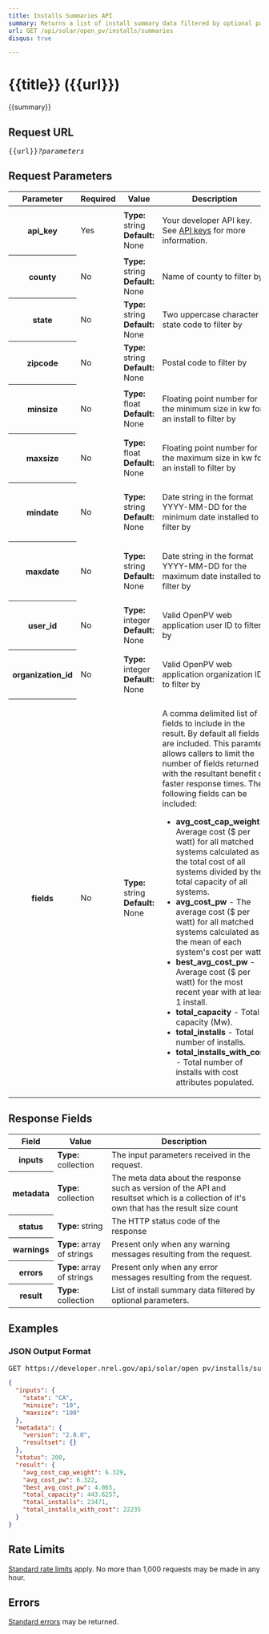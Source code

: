 ```yaml
---
title: Installs Summaries API
summary: Returns a list of install summary data filtered by optional parameters.
url: GET /api/solar/open_pv/installs/summaries
disqus: true

---
```


# {{title}} <span class="url">({{url}})</span>
{{summary}}

<ul id="toc"></ul>

## Request URL

<pre>{{url}}<em>?parameters</em></pre>

## Request Parameters

<table border="0" cellpadding="0" cellspacing="0" class="doc-parameters">
  <thead>
		<tr>
			<th class="doc-parameters-name" scope="col">Parameter</th>
			<th class="doc-parameters-required" scope="col">Required</th>
			<th class="doc-parameters-value" scope="col">Value</th>
			<th class="doc-parameters-description" scope="col">Description</th>
		</tr>
	</thead>
	<tbody>
		<tr>
			<th class="doc-parameter-name" scope="row">api_key</th>
			<td class="doc-parameter-required">Yes</td>
			<td class="doc-parameter-value">
			  <div class="doc-parameter-value-field"><strong>Type:</strong> string</div>
			  <div class="doc-parameter-value-field"><strong>Default:</strong> None</div>
			</td>
			<td class="doc-parameter-description">
			  <p>Your developer API key. See <a href="/doc/api-key">API keys</a> for more information.</p>
			</td>
		</tr>
		<tr>
      <th class="doc-parameter-name" scope="row">county</th>
      <td class="doc-parameter-required">No</td>
      <td class="doc-parameter-value">
        <div class="doc-parameter-value-field"><strong>Type:</strong> string</div>
        <div class="doc-parameter-value-field"><strong>Default:</strong> None</div>
      </td>
      <td class="doc-parameter-description">
        <p>Name of county to filter by</p>
      </td>
    </tr>
		<tr>
      <th class="doc-parameter-name" scope="row">state</th>
      <td class="doc-parameter-required">No</td>
      <td class="doc-parameter-value">
        <div class="doc-parameter-value-field"><strong>Type:</strong> string</div>
        <div class="doc-parameter-value-field"><strong>Default:</strong> None</div>
      </td>
      <td class="doc-parameter-description">
        <p>Two uppercase character state code to filter by</p>
      </td>
    </tr>
    <tr>
      <th class="doc-parameter-name" scope="row">zipcode</th>
      <td class="doc-parameter-required">No</td>
      <td class="doc-parameter-value">
        <div class="doc-parameter-value-field"><strong>Type:</strong> string</div>
        <div class="doc-parameter-value-field"><strong>Default:</strong> None</div>
      </td>
      <td class="doc-parameter-description">
        <p>Postal code to filter by</p>
      </td>
    </tr>
    <tr>
      <th class="doc-parameter-name" scope="row">minsize</th>
      <td class="doc-parameter-required">No</td>
      <td class="doc-parameter-value">
        <div class="doc-parameter-value-field"><strong>Type:</strong> float</div>
        <div class="doc-parameter-value-field"><strong>Default:</strong> None</div>
      </td>
      <td class="doc-parameter-description">
        <p>Floating point number for the minimum size in kw for an install to filter by</p>
      </td>
    </tr>
    <tr>
      <th class="doc-parameter-name" scope="row">maxsize</th>
      <td class="doc-parameter-required">No</td>
      <td class="doc-parameter-value">
        <div class="doc-parameter-value-field"><strong>Type:</strong> float</div>
        <div class="doc-parameter-value-field"><strong>Default:</strong> None</div>
      </td>
      <td class="doc-parameter-description">
        <p>Floating point number for the maximum size in kw for an install to filter by</p>
      </td>
    </tr>
    <tr>
      <th class="doc-parameter-name" scope="row">mindate</th>
      <td class="doc-parameter-required">No</td>
      <td class="doc-parameter-value">
        <div class="doc-parameter-value-field"><strong>Type:</strong> string</div>
        <div class="doc-parameter-value-field"><strong>Default:</strong> None</div>
      </td>
      <td class="doc-parameter-description">
        <p>Date string in the format YYYY-MM-DD for the minimum date installed to filter by</p>
      </td>
    </tr>
    <tr>
      <th class="doc-parameter-name" scope="row">maxdate</th>
      <td class="doc-parameter-required">No</td>
      <td class="doc-parameter-value">
        <div class="doc-parameter-value-field"><strong>Type:</strong> string</div>
        <div class="doc-parameter-value-field"><strong>Default:</strong> None</div>
      </td>
      <td class="doc-parameter-description">
        <p>Date string in the format YYYY-MM-DD for the maximum date installed to filter by</p>
      </td>
    </tr>
    <tr>
      <th class="doc-parameter-name" scope="row">user_id</th>
      <td class="doc-parameter-required">No</td>
      <td class="doc-parameter-value">
        <div class="doc-parameter-value-field"><strong>Type:</strong> integer</div>
        <div class="doc-parameter-value-field"><strong>Default:</strong> None</div>
      </td>
      <td class="doc-parameter-description">
        <p>Valid OpenPV web application user ID to filter by</p>
      </td>
    </tr>
    <tr>
      <th class="doc-parameter-name" scope="row">organization_id</th>
      <td class="doc-parameter-required">No</td>
      <td class="doc-parameter-value">
        <div class="doc-parameter-value-field"><strong>Type:</strong> integer</div>
        <div class="doc-parameter-value-field"><strong>Default:</strong> None</div>
      </td>
      <td class="doc-parameter-description">
        <p>Valid OpenPV web application organization ID to filter by</p>
      </td>
    </tr>
    <tr>
      <th class="doc-parameter-name" scope="row">fields</th>
      <td class="doc-parameter-required">No</td>
      <td class="doc-parameter-value">
        <div class="doc-parameter-value-field"><strong>Type:</strong> string</div>
        <div class="doc-parameter-value-field"><strong>Default:</strong> None</div>
      </td>
      <td class="doc-parameter-description">
        <p>A comma delimited list of fields to include in the result. By default all fields are included. This paramter allows callers to limit the number of fields returned with the resultant benefit of faster response times. The following fields can be included:
          <ul>
            <li><strong>avg_cost_cap_weight</strong> - Average cost ($ per watt) for all matched systems calculated as the total cost of all systems divided by the total capacity of all systems.</li>
            <li><strong>avg_cost_pw</strong> - The average cost ($ per watt) for all matched systems calculated as the mean of each system's cost per watt.</li>
            <li><strong>best_avg_cost_pw</strong> - Average cost ($ per watt) for the most recent year with at least 1 install.</li>
            <li><strong>total_capacity</strong> - Total capacity (Mw).</li>
            <li><strong>total_installs</strong> - Total number of installs.</li>
            <li><strong>total_installs_with_cost</strong> - Total number of installs with cost attributes populated.</li>
          </ul>
        </p>
      </td>
    </tr>
	</tbody>
</table>

## Response Fields

<table border="0" cellpadding="0" cellspacing="0" class="doc-parameters">
  <thead>
    <tr>
      <th class="doc-parameters-name" scope="col">Field</th>
      <th class="doc-parameters-value" scope="col">Value</th>
      <th class="doc-parameters-description" scope="col">Description</th>
    </tr>
  </thead>
  <tbody>
    <tr>
      <th class="doc-parameter-name" scope="row">inputs</th>
      <td class="doc-parameter-value"><strong>Type:</strong> collection</td>
      <td class="doc-parameter-description">The input parameters received in the request.</td>
    </tr>
    <tr>
      <th class="doc-parameter-name" scope="row">metadata</th>
      <td class="doc-parameter-value"><strong>Type:</strong> collection</td>
      <td class="doc-parameter-description">The meta data about the response such as version of the API and resultset which is a collection of it's own that has the result size count</td>
    </tr>
    <tr>
      <th class="doc-parameter-name" scope="row">status</th>
      <td class="doc-parameter-value"><strong>Type:</strong> string</td>
      <td class="doc-parameter-description">The HTTP status code of the response</td>
    </tr>
    <tr>
      <th class="doc-parameter-name" scope="row">warnings</th>
      <td class="doc-parameter-value"><strong>Type:</strong> array of strings</td>
      <td class="doc-parameter-description">Present only when any warning messages resulting from the request.</td>
    </tr>
    <tr>
      <th class="doc-parameter-name" scope="row">errors</th>
      <td class="doc-parameter-value"><strong>Type:</strong> array of strings</td>
      <td class="doc-parameter-description">Present only when any error messages resulting from the request.</td>
    </tr>
    <tr>
      <th class="doc-parameter-name" scope="row">result</th>
      <td class="doc-parameter-value"><strong>Type:</strong> collection</td>
      <td class="doc-parameter-description">
        List of install summary data filtered by optional parameters.
      </td>
    </tr>
  </tbody>
</table>

## Examples

### JSON Output Format

<pre>GET https://developer.nrel.gov/api/solar/open_pv/installs/summaries?api_key=DEMO_KEY&state=CA&minsize=10&maxsize=100</pre>

```json
{
  "inputs": {
    "state": "CA",
    "minsize": "10",
    "maxsize": "100"
  },
  "metadata": {
    "version": "2.0.0",
    "resultset": {}
  },
  "status": 200,
  "result": {
    "avg_cost_cap_weight": 6.329,
    "avg_cost_pw": 6.322,
    "best_avg_cost_pw": 4.065,
    "total_capacity": 443.6257,
    "total_installs": 23471,
    "total_installs_with_cost": 22235
  }
}
```

<h2 id="rate-limits">Rate Limits</h2>

[Standard rate limits](/docs/rate-limits) apply. No more than 1,000 requests may be made in any hour.

<h2 id="errors">Errors</h2>

[Standard errors](/docs/errors) may be returned.
